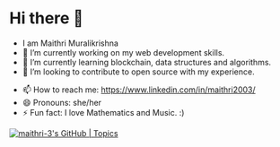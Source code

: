 # Hi there 👋

<!--
**maithri-3/maithri-3** is a ✨ _special_ ✨ repository because its `README.md` (this file) appears on your GitHub profile.

Here are some ideas to get you started:-->
- I am Maithri Muralikrishna 
- 🔭 I’m currently working on my web development skills.
- 🌱 I’m currently learning blockchain, data structures and algorithms.
- 👯 I’m looking to contribute to open source with my experience.
<!-- -🤔 I’m looking for help with ... 
- 💬 Ask me about ... -->
- 📫 How to reach me: https://www.linkedin.com/in/maithri2003/
- 😄 Pronouns: she/her
- ⚡ Fun fact: I love Mathematics and Music. :)

[![maithri-3's GitHub | Topics](https://stats.quine.sh/maithri-3/topics-over-time?theme=dark)](https://quine.sh)
